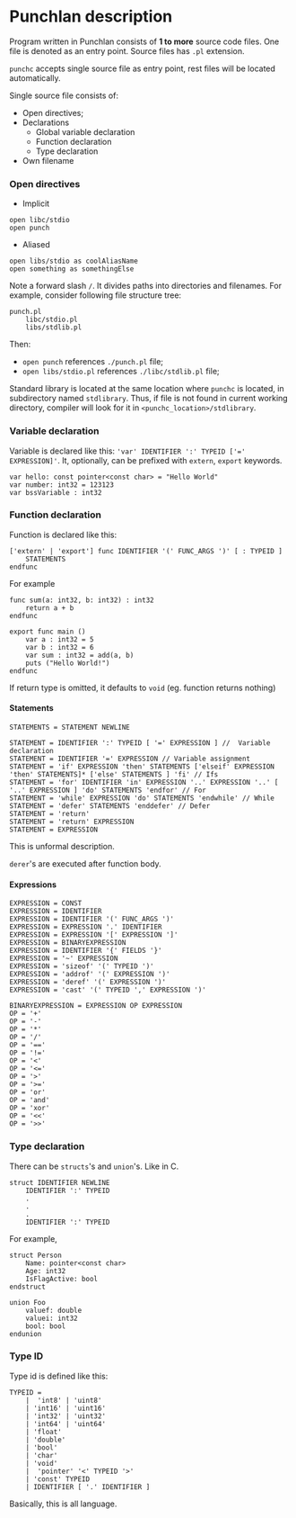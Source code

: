 # Punchlan description

Program written in Punchlan consists of **1 to more** source code files. One file is denoted as an entry point.
Source files has `.pl` extension.

`punchc` accepts single source file as entry point, rest files will be located automatically.

Single source file consists of:

- Open directives;
- Declarations
  - Global variable declaration
  - Function declaration
  - Type declaration
- Own filename


### Open directives

- Implicit
```
open libc/stdio
open punch
```
- Aliased
```
open libs/stdio as coolAliasName
open something as somethingElse
```

Note  a forward slash `/`. It divides paths into directories and filenames.
For example, consider following file structure tree:

```
punch.pl
    libc/stdio.pl
    libs/stdlib.pl
```

Then:

- `open punch` references `./punch.pl` file;
- `open libs/stdio.pl` references `./libc/stdlib.pl` file;

Standard library is located at the same location where `punchc` is located, in subdirectory named `stdlibrary`.
Thus, if file is not found in current working directory, compiler will look for it in `<punchc_location>/stdlibrary`.

### Variable declaration

Variable is declared like this: `'var' IDENTIFIER ':' TYPEID ['=' EXPRESSION]'`. It, optionally, can be prefixed with
`extern`, `export` keywords.

```
var hello: const pointer<const char> = "Hello World"
var number: int32 = 123123
var bssVariable : int32
```

### Function declaration

Function is declared like this:
```
['extern' | 'export'] func IDENTIFIER '(' FUNC_ARGS ')' [ : TYPEID ]
    STATEMENTS
endfunc
```

For example
```
func sum(a: int32, b: int32) : int32
    return a + b
endfunc

export func main ()
    var a : int32 = 5
    var b : int32 = 6
    var sum : int32 = add(a, b)
    puts ("Hello World!")
endfunc
```

If return type is omitted, it defaults to `void` (eg. function returns nothing)

#### Statements

```
STATEMENTS = STATEMENT NEWLINE

STATEMENT = IDENTIFIER ':' TYPEID [ '=' EXPRESSION ] //  Variable declaration
STATEMENT = IDENTIFIER '=' EXPRESSION // Variable assignment
STATEMENT = 'if' EXPRESSION 'then' STATEMENTS ['elseif' EXPRESSION 'then' STATEMENTS]* ['else' STATEMENTS ] 'fi' // Ifs
STATEMENT = 'for' IDENTIFIER 'in' EXPRESSION '..' EXPRESSION '..' [ '..' EXPRESSION ] 'do' STATEMENTS 'endfor' // For
STATEMENT = 'while' EXPRESSION 'do' STATEMENTS 'endwhile' // While
STATEMENT = 'defer' STATEMENTS 'enddefer' // Defer
STATEMENT = 'return'
STATEMENT = 'return' EXPRESSION
STATEMENT = EXPRESSION
```

This is unformal description.

`derer`'s are executed after function body.

#### Expressions

```
EXPRESSION = CONST
EXPRESSION = IDENTIFIER
EXPRESSION = IDENTIFIER '(' FUNC_ARGS ')'
EXPRESSION = EXPRESSION '.' IDENTIFIER
EXPRESSION = EXPRESSION '[' EXPRESSION ']'
EXPRESSION = BINARYEXPRESSION
EXPRESSION = IDENTIFIER '{' FIELDS '}'
EXPRESSION = '~' EXPRESSION
EXPRESSION = 'sizeof' '(' TYPEID ')'
EXPRESSION = 'addrof' '(' EXPRESSION ')'
EXPRESSION = 'deref' '(' EXPRESSION ')'
EXPRESSION = 'cast' '(' TYPEID ',' EXPRESSION ')'

BINARYEXPRESSION = EXPRESSION OP EXPRESSION
OP = '+'
OP = '-'
OP = '*'
OP = '/'
OP = '=='
OP = '!='
OP = '<'
OP = '<='
OP = '>'
OP = '>='
OP = 'or'
OP = 'and'
OP = 'xor'
OP = '<<'
OP = '>>'
```

### Type declaration

There can be `structs`'s and `union`'s. Like in C.

```
struct IDENTIFIER NEWLINE
    IDENTIFIER ':' TYPEID
    .
    .
    .
    IDENTIFIER ':' TYPEID
```

For example,

```
struct Person
    Name: pointer<const char>
    Age: int32
    IsFlagActive: bool
endstruct

union Foo
    valuef: double
    valuei: int32
    bool: bool
endunion
```

### Type ID

Type id is defined like this:

```
TYPEID =
    |  'int8' | 'uint8'
    | 'int16' | 'uint16'
    | 'int32' | 'uint32'
    | 'int64' | 'uint64'
    | 'float'
    | 'double'
    | 'bool'
    | 'char'
    | 'void'
    |  'pointer' '<' TYPEID '>'
    | 'const' TYPEID
    | IDENTIFIER [ '.' IDENTIFIER ]
```

Basically, this is all language.
